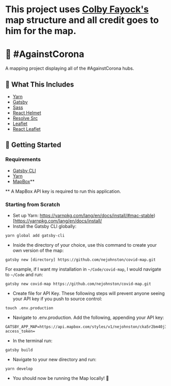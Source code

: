 # This project uses [Colby Fayock's](https://github.com/colbyfayock/coronavirus-map-dashboard) map structure and all credit goes to him for the map.

# 🍃 #AgainstCorona

A mapping project displaying all of the #AgainstCorona hubs.
<!-- 
## ⚡ Quick Deploy
[![Deploy to Netlify](https://www.netlify.com/img/deploy/button.svg)](https://app.netlify.com/start/deploy?repository=https://github.com/colbyfayock/gatsby-starter-leaflet) [![Deploy with ZEIT Now](https://zeit.co/button)](https://zeit.co/import/project?template=https://github.com/colbyfayock/gatsby-starter-leaflet) -->


## 🧰 What This Includes
* [Yarn](https://yarnpkg.com/en/)
* [Gatsby](https://www.gatsbyjs.org/)
* [Sass](https://sass-lang.com)
* [React Helmet](https://github.com/nfl/react-helmet)
* [Resolve Src](https://github.com/alampros/gatsby-plugin-resolve-src)
* [Leaflet](https://leafletjs.com/)
* [React Leaflet](https://react-leaflet.js.org)

## 🚀 Getting Started

### Requirements
* [Gatsby CLI](https://www.npmjs.com/package/gatsby-cli)
* [Yarn](https://yarnpkg.com/en/)
* [MapBox](www.mapbox.com)** 

** A MapBox API key is required to run this application.


### Starting from Scratch
* Set up Yarn: https://yarnpkg.com/lang/en/docs/install/#mac-stable)[https://yarnpkg.com/lang/en/docs/install/
* Install the Gatsby CLI globally:
```
yarn global add gatsby-cli
```
* Inside the directory of your choice, use this command to create your own version of the map:
```
gatsby new [directory] https://github.com/nejohnston/covid-map.git
```
For example, if I want my installation in `~/Code/covid-map`, I would navigate to `~/Code` and run:
```
gatsby new covid-map https://github.com/nejohnston/covid-map.git
```
* Create file for API Key. These following steps will prevent anyone seeing your API key if you push to source control:
```
touch .env.production
```
* Navigate to .env.production. Add the following, appending your API key:
```
GATSBY_APP_MAP=https://api.mapbox.com/styles/v1/nejohnston/cka5r2bm40j3f1ipbqpe41d4a/tiles/256/{z}/{x}/{y}@2x?access_token=
```
* In the terminal run:
```
gatsby build
```
* Navigate to your new directory and run:
```
yarn develop
```
* You should now be running the Map locally! 🎉
